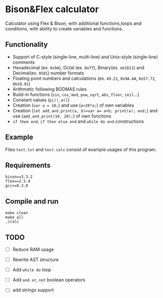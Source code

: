 # Bison&Flex calculator
Calculator using Flex & Bison, with additional functions,loops and conditions, with ability to create variables and functions.

## Functionality
  * Support of C-style (single-line, multi-line) and Unix-style (single-line) comments
  * Hexadecimal (ex. `0x9A`), Octal (ex. `0o77`), Binary(ex. `ob1011`) and Decimal(ex. `9581`) number formats
  * Floating point numbers and calculations (ex. `49.21`, `0x9A.AA`, `0o57.72`, `0b10.01`)
  * Arithmetic following BODMAS rules
  * Build-in functions (`sin`, `cos`, `mod`, `pow`, `sqrt`, `abs`, `floor`, `ceil`...)
  * Constant values (`pi()`, `e()`)
  * Creation (`var a = 10;`) and use (`a+20*a;`) of own variables
  * Creation (`let add_and_print(a, b)=var a= a+b; print(a); end;`) and use (`add_and_print(10, 20);`) of own functions
  * `if then end`, `if then else end` and `while do end` constructions

## Example
Files `test.txt` and `test.calc` consist of example usages of this program.

## Requirements
```
bison==3.3.2
flex==2.5.4
gcc>=8.3.0
```

## Compile and run
```
make clean
make all
./calc
```

## TODO
  * [ ] Reduce RAM usage
  * [ ] Rewrite AST structure
  * [ ] Add `while do` loop
  * [ ] Add `and`. `or`, `not` boolean operators
  * [ ] add *strings* support

